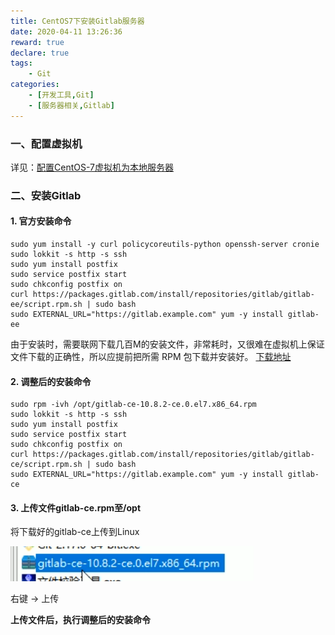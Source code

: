 ```yaml
---
title: CentOS7下安装Gitlab服务器
date: 2020-04-11 13:26:36
reward: true
declare: true
tags: 
	- Git
categories: 
    - [开发工具,Git]
    - [服务器相关,Gitlab]
---
```


### 一、配置虚拟机

详见：[配置CentOS-7虚拟机为本地服务器](配置CentOS-7虚拟机为本地服务器.md)

### 二、安装Gitlab

#### 1. 官方安装命令

```
sudo yum install -y curl policycoreutils-python openssh-server cronie
sudo lokkit -s http -s ssh
sudo yum install postfix
sudo service postfix start
sudo chkconfig postfix on
curl https://packages.gitlab.com/install/repositories/gitlab/gitlab-ee/script.rpm.sh | sudo bash
sudo EXTERNAL_URL="https://gitlab.example.com" yum -y install gitlab-ee
```

由于安装时，需要联网下载几百M的安装文件，非常耗时，又很难在虚拟机上保证文件下载的正确性，所以应提前把所需 RPM 包下载并安装好。
[下载地址 ](https://packages.gitlab.com/gitlab/gitlab-ce/packages/el/7/gitlab-ce-10.8.2-ce.0.el7.x86_64.rpm)

<!--more-->

#### 2. 调整后的安装命令

```
sudo rpm -ivh /opt/gitlab-ce-10.8.2-ce.0.el7.x86_64.rpm
sudo lokkit -s http -s ssh
sudo yum install postfix
sudo service postfix start
sudo chkconfig postfix on
curl https://packages.gitlab.com/install/repositories/gitlab/gitlab-ce/script.rpm.sh | sudo bash
sudo EXTERNAL_URL="https://gitlab.example.com" yum -y install gitlab-ce
```

#### 3. 上传文件gitlab-ce.rpm至/opt

将下载好的gitlab-ce上传到Linux

![将下载好的gitlab-ce上传到Linux](img/将下载好的gitlab-ce上传到Linux.png)

右键 -> 上传

**上传文件后，执行调整后的安装命令**
